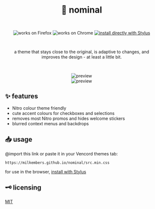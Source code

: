<h1 align="center">
	🌸 nominal
</h1>
<br />
<p align="center">
		<img alt="works on Firefox" src="https://img.shields.io/badge/works_on-firefox-ff8c28?style=for-the-badge&logo=Firefox-Browser&logoColor=white">
		<img alt="works on Chrome" src="https://img.shields.io/badge/works_on-chrome-4285f4?style=for-the-badge&logo=Google-chrome&logoColor=white">
	<a href="https://milkembers.github.io/DIM-milk/DIM-milk.user.css">
		<img alt="install directly with Stylus" src="https://img.shields.io/badge/install_directly_with-stylus-00adad?style=for-the-badge"></a>
</p>
<br />
<p align="center">
	a theme that stays close to the original, is adaptive to changes, and improves the design - at least a little bit.
</p>
<br />
<p align="center">
	<img alt="preview" src="https://milkembers.github.io/nominal/assets/mainpreview.png"><br/>
	<img alt="preview" src="https://milkembers.github.io/nominal/assets/nitrocolourpreview.png">
</p>

## ✨ features

- Nitro colour theme friendly
- cute accent colours for checkboxes and selections
- removes most Nitro promos and hides welcome stickers
- blurred context menus and backdrops

## 📥 usage

@import this link or paste it in your Vencord themes tab:

```
https://milkembers.github.io/nominal/src.min.css
```

for use in the browser, [install with Stylus](nominal.user.css)

## 🗝️ licensing

[MIT](LICENSE)
